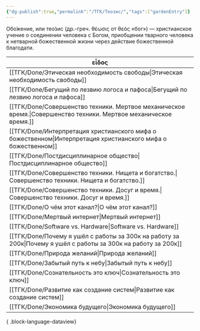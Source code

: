 ```yaml
---
{"dg-publish":true,"permalink":"/ТГК/Теозис/","tags":["gardenEntry"]}
---
```


Обо́жение, или тео́зис (др.-греч. θέωσις от θεός «бог») — христианское учение о соединении человека с Богом, приобщении тварного человека к нетварной божественной жизни через действие божественной благодати.

| εἶδος                                                                                                                |
| -------------------------------------------------------------------------------------------------------------------- |
| [[ТГК/Done/Этическая необходимость свободы\|Этическая необходимость свободы]]                                     |
| [[ТГК/Done/Бегущий по лезвию логоса и пафоса\|Бегущий по лезвию логоса и пафоса]]                                 |
| [[ТГК/Done/Совершенство техники. Мертвое механическое время.\|Совершенство техники. Мертвое механическое время.]] |
| [[ТГК/Done/Интерпретация христианского мифа о божественном\|Интерпретация христианского мифа о божественном]]     |
| [[ТГК/Done/Постдисциплинарное общество\|Постдисциплинарное общество]]                                             |
| [[ТГК/Done/Совершенство техники.  Нищета и богатство.\|Совершенство техники.  Нищета и богатство.]]               |
| [[ТГК/Done/Совершенство техники.  Досуг и время.\|Совершенство техники.  Досуг и время.]]                         |
| [[ТГК/Done/О чём этот канал?\|О чём этот канал?]]                                                                 |
| [[ТГК/Done/Мертвый интернет\|Мертвый интернет]]                                                                   |
| [[ТГК/Done/Software vs. Hardware\|Software vs. Hardware]]                                                         |
| [[ТГК/Done/Почему я ушёл с работы за 300к на работу за 200к\|Почему я ушёл с работы за 300к на работу за 200к]]   |
| [[ТГК/Done/Природа желаний\|Природа желаний]]                                                                     |
| [[ТГК/Done/Забытый путь к небу\|Забытый путь к небу]]                                                             |
| [[ТГК/Done/Сознательность это ключ\|Сознательность это ключ]]                                                     |
| [[ТГК/Done/Развитие как создание систем\|Развитие как создание систем]]                                           |
| [[ТГК/Done/Экономика будущего\|Экономика будущего]]                                                               |

{ .block-language-dataview}